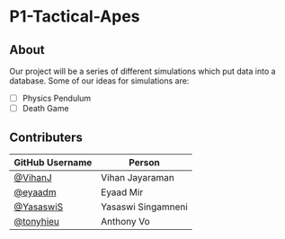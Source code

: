 # P1-Tactical-Apes

## About
Our project will be a series of different simulations which put data into a database. Some of our ideas for simulations are:
- [ ] Physics Pendulum
- [ ] Death Game

## Contributers
| GitHub Username | Person |
| --- | --- |
| [@VihanJ](https://github.com/VihanJ) | Vihan Jayaraman |
| [@eyaadm](https://github.com/eyaadm) | Eyaad Mir |
| [@YasaswiS](https://github.com/YasaswiS) | Yasaswi Singamneni |
| [@tonyhieu](https://github.com/tonyhieu) | Anthony Vo |
